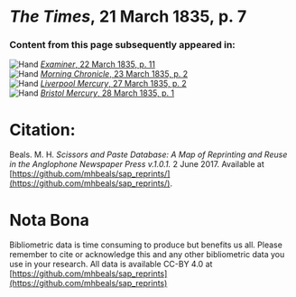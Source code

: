 # *The Times*, 21 March 1835, p. 7  
  
### Content from this page subsequently appeared in:  
![Hand](http://scissorsandpaste.net/wp-content/uploads/2017/06/smallhandpointer.png) [*Examiner*, 22 March 1835, p. 11](https://mhbeals.github.io/sap_html/Examiner/Examiner-22-March-1835-p-11)  
![Hand](http://scissorsandpaste.net/wp-content/uploads/2017/06/smallhandpointer.png) [*Morning Chronicle*, 23 March 1835, p. 2](https://mhbeals.github.io/sap_html/Morning-Chronicle/Morning-Chronicle-23-March-1835-p-2)  
![Hand](http://scissorsandpaste.net/wp-content/uploads/2017/06/smallhandpointer.png) [*Liverpool Mercury*, 27 March 1835, p. 2](https://mhbeals.github.io/sap_html/Liverpool-Mercury/Liverpool-Mercury-27-March-1835-p-2)  
![Hand](http://scissorsandpaste.net/wp-content/uploads/2017/06/smallhandpointer.png) [*Bristol Mercury*, 28 March 1835, p. 1](https://mhbeals.github.io/sap_html/Bristol-Mercury/Bristol-Mercury-28-March-1835-p-1)  


# Citation: 

Beals. M. H. *Scissors and Paste Database: A Map of Reprinting and Reuse in the Anglophone Newspaper Press v.1.0.1.* 2 June 2017. Available at [https://github.com/mhbeals/sap_reprints/](https://github.com/mhbeals/sap_reprints/). 

# Nota Bona

Bibliometric data is time consuming to produce but benefits us all. Please remember to cite or acknowledge this and any other bibliometric data you use in your research. All data is available CC-BY 4.0 at [https://github.com/mhbeals/sap_reprints](https://github.com/mhbeals/sap_reprints)